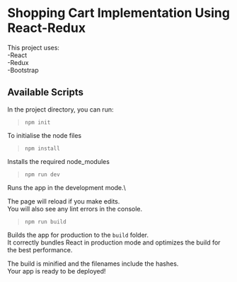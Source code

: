 # Shopping Cart Implementation Using React-Redux

This project uses:  
-React   
-Redux   
-Bootstrap
## Available Scripts

In the project directory, you can run:
>`npm init`  

To initialise the node files


>`npm install`  

Installs the required node_modules  


>`npm run dev`

Runs the app in the development mode.\


The page will reload if you make edits.\
You will also see any lint errors in the console.



>`npm run build`

Builds the app for production to the `build` folder.\
It correctly bundles React in production mode and optimizes the build for the best performance.

The build is minified and the filenames include the hashes.\
Your app is ready to be deployed!
